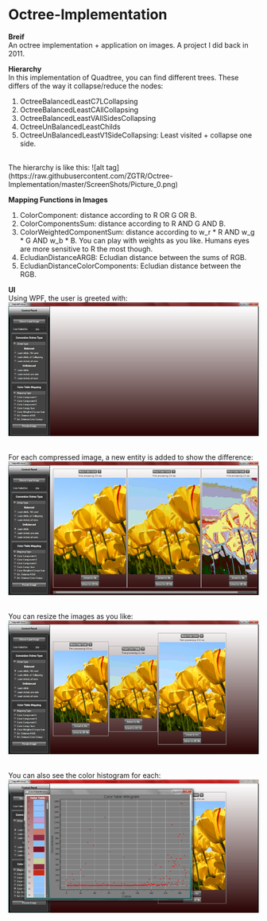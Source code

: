 # Octree-Implementation

<strong>Breif</strong>
<br/>An octree implementation + application on images. A project I did back in 2011.

<strong>Hierarchy</strong>
<br/>In this implementation of Quadtree, you can find different trees. These differs of the way it collapse/reduce the nodes:
<ol>
<li/>OctreeBalancedLeastC7LCollapsing
<li/>OctreeBalancedLeastCAllCollapsing
<li/>OctreeBalancedLeastVAllSidesCollapsing
<li/>OctreeUnBalancedLeastChilds
<li/>OctreeUnBalancedLeastV1SideCollapsing: Least visited + collapse one side.
</ol>
<br/>The hierarchy is like this:
![alt tag](https://raw.githubusercontent.com/ZGTR/Octree-Implementation/master/ScreenShots/Picture_0.png)

<strong>Mapping Functions in Images</strong>
<ol>
<li/>ColorComponent: distance according to R OR G OR B.
<li/>ColorComponentsSum: distance according to R AND G AND B.
<li/>ColorWeightedComponentSum: distance according to w_r * R AND w_g * G AND w_b * B. You can play with weights as you like. Humans eyes are more sensitive to R the most though. 
<li/>EcludianDistanceARGB: Ecludian distance between the sums of RGB.
<li/>EcludianDistanceColorComponents: Ecludian distance between the RGB.
</ol>

<strong>UI</strong>
<br/>Using WPF, the user is greeted with:
![alt tag](https://raw.githubusercontent.com/ZGTR/Octree-Implementation/master/ScreenShots/Picture0.png)

<br/>For each compressed image, a new entity is added to show the difference:
![alt tag](https://raw.githubusercontent.com/ZGTR/Octree-Implementation/master/ScreenShots/Picture1.png)

<br/>You can resize the images as you like:
![alt tag](https://raw.githubusercontent.com/ZGTR/Octree-Implementation/master/ScreenShots/Picture2.png)

<br/>You can also see the color histogram for each:
![alt tag](https://raw.githubusercontent.com/ZGTR/Octree-Implementation/master/ScreenShots/Picture3.png)
